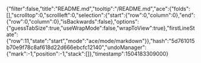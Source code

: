 {"filter":false,"title":"README.md","tooltip":"/README.md","ace":{"folds":[],"scrolltop":0,"scrollleft":0,"selection":{"start":{"row":0,"column":0},"end":{"row":0,"column":0},"isBackwards":false},"options":{"guessTabSize":true,"useWrapMode":false,"wrapToView":true},"firstLineState":{"row":11,"state":"start","mode":"ace/mode/markdown"}},"hash":"5d761015b70e9f78c8af618d22d666ebcfc12140","undoManager":{"mark":-1,"position":-1,"stack":[]},"timestamp":1504183309000}